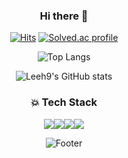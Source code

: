 

<div align=center>

### Hi there 👋
[![Hits](https://hits.seeyoufarm.com/api/count/incr/badge.svg?url=https%3A%2F%2Fgithub.com%2FLeeh9%2F&count_bg=%2379C83D&title_bg=%23555555&icon=&icon_color=%23E7E7E7&title=hits&edge_flat=false)](https://hits.seeyoufarm.com)
[![Solved.ac profile](http://mazassumnida.wtf/api/mini/generate_badge?boj=gusrnss)](https://solved.ac/gusrnss)

![Top Langs](https://github-readme-stats.vercel.app/api/top-langs/?username=Leeh9&layout=compact&theme=dracula)

![Leeh9's GitHub stats](https://github-readme-stats.vercel.app/api?username=Leeh9&show_icons=true&theme=dracula)


### 💥 Tech Stack 
<img src="https://img.shields.io/badge/spring-6DB33F?style=for-the-badge&logo=spring&logoColor=white"><img src="https://img.shields.io/badge/vue.js-4FC08D?style=for-the-badge&logo=vue.js&logoColor=white"><img src="https://img.shields.io/badge/javascript-F7DF1E?style=for-the-badge&logo=javascript&logoColor=black"><img src="https://img.shields.io/badge/mysql-4479A1?style=for-the-badge&logo=mysql&logoColor=white">

![Footer](https://capsule-render.vercel.app/api?type=waving&color=auto&height=200&section=footer)
</div>
